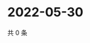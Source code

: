 # 2022-05-30

共 0 条

<!-- BEGIN WEIBO -->
<!-- 最后更新时间 Mon May 30 2022 16:07:46 GMT+0800 (China Standard Time) -->

<!-- END WEIBO -->
